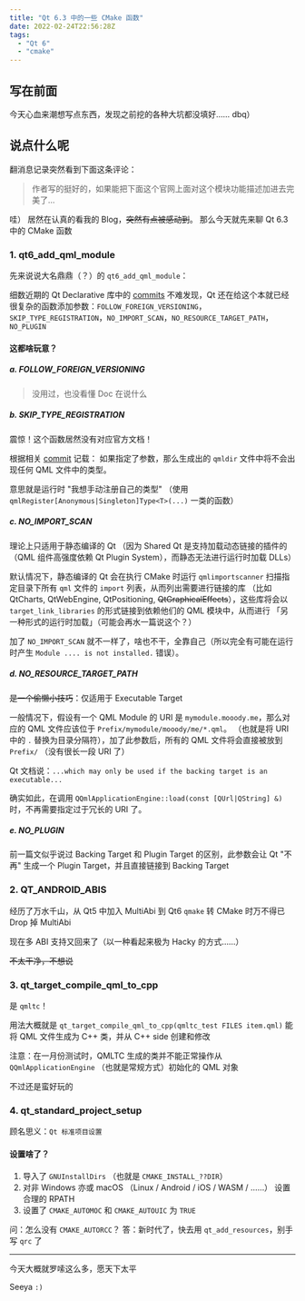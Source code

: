 ```yaml
---
title: "Qt 6.3 中的一些 CMake 函数"
date: 2022-02-24T22:56:28Z
tags:
  - "Qt 6"
  - "cmake"
---
```


## 写在前面

今天心血来潮想写点东西，发现之前挖的各种大坑都没填好…… dbq）

## 说点什么呢

翻消息记录突然看到下面这条评论：

> 作者写的挺好的，如果能把下面这个官网上面对这个模块功能描述加进去完美了...

哇） 居然在认真的看我的 Blog，~~突然有点被感动到~~。 那么今天就先来聊 Qt 6.3 中的 CMake 函数

### 1. qt6_add_qml_module

先来说说大名鼎鼎（？）的 `qt6_add_qml_module`：

细数近期的 Qt Declarative 库中的 [commits](https://github.com/qt/qtdeclarative/blame/9b56042f8445fa8c8119cf2d980d8a1698950483/src/qml/Qt6QmlMacros.cmake) 不难发现，Qt 还在给这个本就已经很复杂的函数添加参数：`FOLLOW_FOREIGN_VERSIONING`，`SKIP_TYPE_REGISTRATION`，`NO_IMPORT_SCAN`，`NO_RESOURCE_TARGET_PATH`，`NO_PLUGIN`

#### 这都啥玩意？

##### a. FOLLOW_FOREIGN_VERSIONING

> 没用过，也没看懂 Doc 在说什么

##### b. SKIP_TYPE_REGISTRATION

震惊！这个函数居然没有对应官方文档！

根据相关 [commit](https://github.com/qt/qtdeclarative/commit/caa062e30a719911d88c9197c4783f5bff50f044#diff-73cbd2ad4c1d08551953953d4a049d0673d3ec1041c1e2acbd77536896c93bf0R64) 记载：
如果指定了参数，那么生成出的 `qmldir` 文件中将不会出现任何 QML 文件中的类型。

意思就是运行时 "我想手动注册自己的类型" （使用 `qmlRegister[Anonymous|Singleton]Type<T>(...)` 一类的函数）

##### c. NO_IMPORT_SCAN

理论上只适用于静态编译的 Qt （因为 Shared Qt 是支持加载动态链接的插件的（QML 组件高强度依赖 Qt Plugin System），而静态无法进行运行时加载 DLLs）

默认情况下，静态编译的 Qt 会在执行 CMake 时运行 `qmlimportscanner` 扫描指定目录下所有 `qml` 文件的 `import` 列表，从而列出需要进行链接的库
（比如 QtCharts, QtWebEngine, QtPositioning, ~~QtGraphicalEffects~~），这些库将会以 `target_link_libraries` 的形式链接到依赖他们的
QML 模块中，从而进行 「另一种形式的运行时加载」（可能会再水一篇说这个？）

加了 `NO_IMPORT_SCAN` 就不一样了，啥也不干，全靠自己（所以完全有可能在运行时产生 `Module .... is not installed.` 错误）。

##### d. NO_RESOURCE_TARGET_PATH

~~是一个偷懒小技巧~~：仅适用于 Executable Target

一般情况下，假设有一个 QML Module 的 URI 是 `mymodule.mooody.me`，那么对应的 QML 文件应该位于 `Prefix/mymodule/mooody/me/*.qml`。
（也就是将 URI 中的 `.` 替换为目录分隔符），加了此参数后，所有的 QML 文件将会直接被放到 `Prefix/` （没有很长一段 URI 了）

Qt 文档说：`...which may only be used if the backing target is an executable...`

确实如此，在调用 `QQmlApplicationEngine::load(const [QUrl|QString] &)` 时，不再需要指定过于冗长的 URI 了。

##### e. NO_PLUGIN

前一篇文似乎说过 Backing Target 和 Plugin Target 的区别，此参数会让 Qt "不再" 生成一个 Plugin Target，并且直接链接到 Backing Target

### 2. QT_ANDROID_ABIS

经历了万水千山，从 Qt5 中加入 MultiAbi 到 Qt6 `qmake` 转 CMake 时万不得已 Drop 掉 MultiAbi

现在多 ABI 支持又回来了（以一种看起来极为 Hacky 的方式……）

~~不太干净，不想说~~

### 3. qt_target_compile_qml_to_cpp

是 `qmltc`！

用法大概就是 `qt_target_compile_qml_to_cpp(qmltc_test FILES item.qml)` 能将 QML 文件生成为 C++ 类，并从 C++ side 创建和修改

注意：在一月份测试时，QMLTC 生成的类并不能正常操作从 `QQmlApplicationEngine` （也就是常规方式）初始化的 QML 对象

不过还是蛮好玩的

### 4. qt_standard_project_setup

顾名思义：`Qt 标准项目设置`

#### 设置啥了？

1. 导入了 `GNUInstallDirs` （也就是 `CMAKE_INSTALL_??DIR`）
2. 对非 Windows 亦或 macOS （Linux / Android / iOS / WASM / ……） 设置合理的 RPATH
3. 设置了 `CMAKE_AUTOMOC` 和 `CMAKE_AUTOUIC` 为 `TRUE`

问：怎么没有 `CMAKE_AUTORCC`？
答：新时代了，快去用 `qt_add_resources`，别手写 `qrc` 了

---

今天大概就罗嗦这么多，愿天下太平

Seeya `:)`
